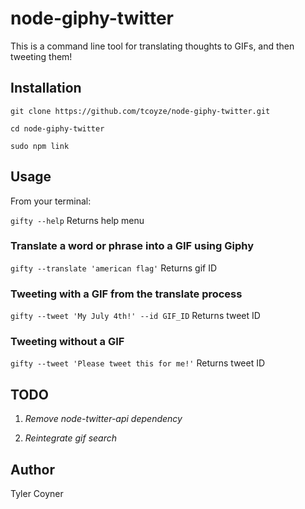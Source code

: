 # node-giphy-twitter

This is a command line tool for translating thoughts to GIFs, and then tweeting them!

## Installation

  `git clone https://github.com/tcoyze/node-giphy-twitter.git`

  `cd node-giphy-twitter`

  `sudo npm link`

## Usage
  From your terminal:

  `gifty --help`
  Returns help menu

  ### Translate a word or phrase into a GIF using Giphy

  `gifty --translate 'american flag'`
  Returns gif ID

  ### Tweeting with a GIF from the translate process
  `gifty --tweet 'My July 4th!' --id GIF_ID`
  Returns tweet ID

  ### Tweeting without a GIF
  `gifty --tweet 'Please tweet this for me!'`
  Returns tweet ID
## TODO

  1. *Remove node-twitter-api dependency*

  2. *Reintegrate gif search*

## Author

Tyler Coyner
